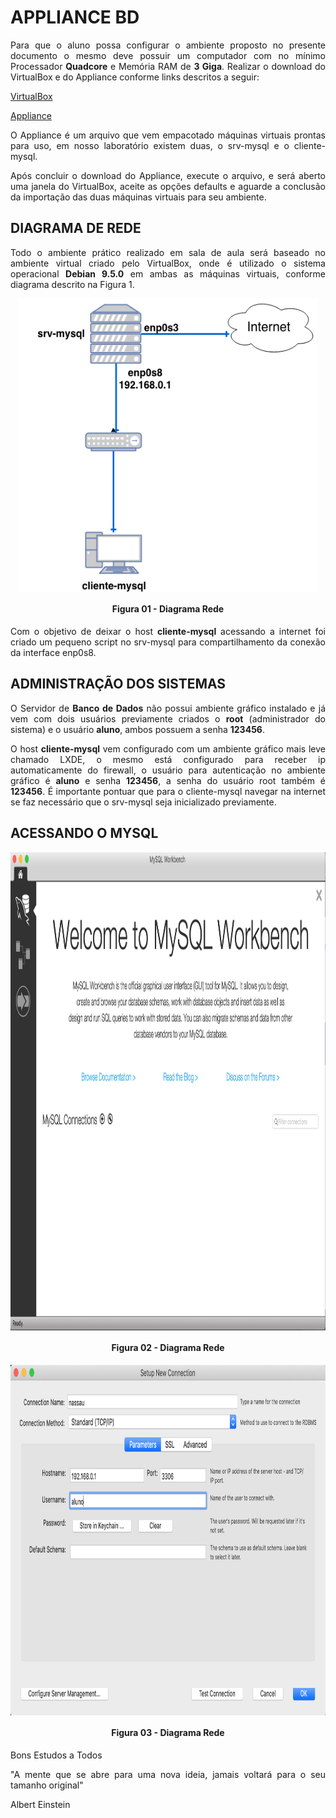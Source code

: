 # APPLIANCE BD

<p align="justify">Para que o aluno possa configurar o ambiente proposto no presente documento o mesmo deve possuir um computador com no mínimo Processador <b>Quadcore</b> e Memória RAM de <b>3 Giga</b>.
Realizar o download do VirtualBox e do Appliance conforme links descritos a seguir:</p>

[VirtualBox](https://download.virtualbox.org/virtualbox/5.2.18/VirtualBox-5.2.18-124319-Win.exe)

[Appliance](https://drive.google.com/open?id=1MBL2W4konWRzp5O_epwsVXXgEpgfQ6Yd)

<p align="justify">O Appliance é um arquivo que vem empacotado máquinas virtuais prontas para uso, em nosso laboratório existem duas, o srv-mysql e o cliente-mysql.</p>

<p align="justify">Após concluir o download do Appliance, execute o arquivo, e será aberto uma janela do VirtualBox, aceite as opções defaults e aguarde a conclusão da importação das duas máquinas virtuais para seu ambiente.</p>

## DIAGRAMA DE REDE

<p align="justify">Todo o ambiente prático realizado em sala de aula será baseado no ambiente virtual criado pelo VirtualBox, onde é utilizado o sistema operacional <b>Debian 9.5.0</b> em ambas as máquinas virtuais, conforme diagrama descrito na Figura 1.</p>

<p align="center"><img src="images/appliance/01 - diagrama-rede.png"  width="478" height="469" align="middle"/></p>
<h4 align="middle">Figura 01 - Diagrama Rede</h4>

<p align="justify">Com o objetivo de deixar o host <b>cliente-mysql</b> acessando a internet foi criado um pequeno script no srv-mysql para compartilhamento da conexão da interface enp0s8.</p>


## ADMINISTRAÇÃO DOS SISTEMAS

<p align="justify">O Servidor de <b>Banco de Dados</b> não possui ambiente gráfico instalado e já vem com dois usuários previamente criados o <b>root</b> (administrador do sistema) e o usuário <b>aluno</b>, ambos possuem a senha <b>123456</b>.



<p align="justify">O host <b>cliente-mysql</b> vem configurado com um ambiente gráfico mais leve chamado LXDE, o mesmo está configurado para receber ip automaticamente do firewall, o usuário para autenticação no ambiente gráfico é <b>aluno</b> e senha <b>123456</b>, a senha do usuário root também é <b>123456</b>.
É importante pontuar que para o cliente-mysql navegar na internet se faz necessário que o srv-mysql seja inicializado previamente.</p>

## ACESSANDO O MYSQL

<p align="justify"> </p>
<p align="center"><img src="images/appliance/02 - workbench.png"  width="1100" height="765" align="middle"/></p>
<h4 align="middle">Figura 02 - Diagrama Rede</h4>

<p align="center"><img src="images/appliance/03 - workbench-connection.png"  width="900" height="561" align="middle"/></p>
<h4 align="middle">Figura 03 - Diagrama Rede</h4>
<p align="justify">Bons Estudos a Todos</p>
<p align="justify">"A mente que se abre para uma nova ideia, jamais voltará para o seu tamanho original"
</p>
Albert Einstein

